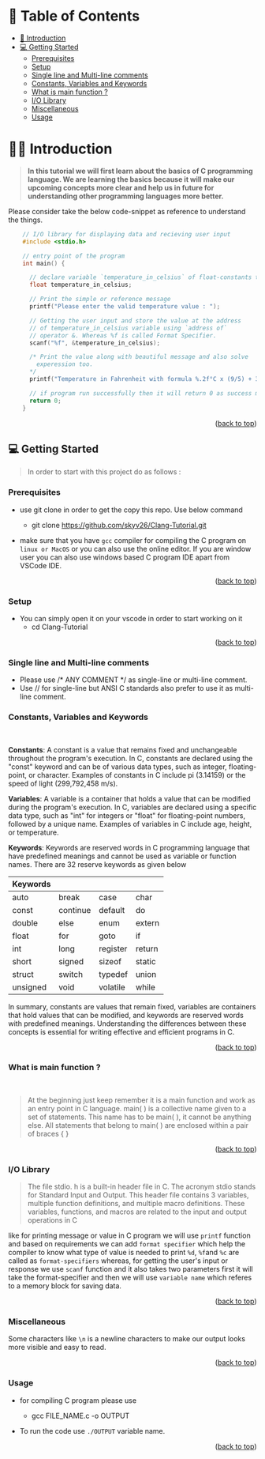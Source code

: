 <!-- TABLE OF CONTENTS -->

# 📗 Table of Contents

- [📖 Introduction](#introduction)
- [💻 Getting Started](#getting-started)
  - [Prerequisites](#prerequisites)
  - [Setup](#setup)
  - [Single line and Multi-line comments ](#comments)
  - [Constants, Variables and Keywords](#const-var-key)
  - [What is main function ?](#main-func)
  - [I/O Library](#io-library)
  - [Miscellaneous](#miscellaneous)
  - [Usage](#usage)

<!-- PROJECT DESCRIPTION -->

# 🧑‍💻 Introduction <a name="introduction"></a>

> **In this tutorial we will first learn about the basics of C programming language. We are learning the basics because it will make our upcoming concepts more clear and help us in future for understanding other programming languages more better.**

Please consider take the below code-snippet as reference to understand the things.

```c
    // I/O library for displaying data and recieving user input
    #include <stdio.h> 

    // entry point of the program
    int main() {

      // declare variable `temperature_in_celsius` of float-constants type
      float temperature_in_celsius;

      // Print the simple or reference message
      printf("Please enter the valid temperature value : ");

      // Getting the user input and store the value at the address
      // of temperature_in_celsius variable using `address of` 
      // operator &. Whereas %f is called Format Specifier.
      scanf("%f", &temperature_in_celsius);

      /* Print the value along with beautiful message and also solve
        experession too.
      */
      printf("Temperature in Fahrenheit with formula %.2f°C x (9/5) + 32.00 : %.2f°F\n", temperature_in_celsius, ((temperature_in_celsius*9)/5) + 32);

      // if program run successfully then it will return 0 as success message.
      return 0;
    }
 ```
<p align="right">(<a href="#readme-top">back to top</a>)</p>

<!-- GETTING STARTED -->

## 💻 Getting Started <a name="getting-started"></a>

> In order to start with this project do as follows :

### Prerequisites <a name="prerequisites"></a>

- use git clone in order to get the copy this repo. Use below command

  - git clone https://github.com/skyv26/Clang-Tutorial.git

- make sure that you have `gcc` compiler for compiling the C program on `linux or MacOS` or you can also use the online editor. If you are window user you can also use windows based C program IDE apart from VSCode IDE.

<p align="right">(<a href="#readme-top">back to top</a>)</p>

### Setup <a name="setup"></a>

- You can simply open it on your vscode in order to start working on it
  - cd Clang-Tutorial

<p align="right">(<a href="#readme-top">back to top</a>)</p>

### Single line and Multi-line comments <a name="comments"></a>

- Please use /* ANY COMMENT */ as single-line or multi-line comment.
- Use // for single-line but ANSI C standards also prefer to use it as multi-line comment.

### Constants, Variables and Keywords <a name="const-var-key"></a>
<br />

**Constants**: A constant is a value that remains fixed and unchangeable throughout the program's execution. In C, constants are declared using the "const" keyword and can be of various data types, such as integer, floating-point, or character. Examples of constants in C include pi (3.14159) or the speed of light (299,792,458 m/s).

**Variables**: A variable is a container that holds a value that can be modified during the program's execution. In C, variables are declared using a specific data type, such as "int" for integers or "float" for floating-point numbers, followed by a unique name. Examples of variables in C include age, height, or temperature.

**Keywords**: Keywords are reserved words in C programming language that have predefined meanings and cannot be used as variable or function names. There are 32 reserve keywords as given below

| Keywords |  |  |  |
| -- | -- | -- | -- |
| auto | break | case | char |
| const | continue | default | do |
| double | else | enum |extern |
| float | for | goto | if |
| int | long | register | return |
| short | signed | sizeof | static |
| struct | switch | typedef | union |
| unsigned | void | volatile | while|


In summary, constants are values that remain fixed, variables are containers that hold values that can be modified, and keywords are reserved words with predefined meanings. Understanding the differences between these concepts is essential for writing effective and efficient programs in C.

<p align="right">(<a href="#readme-top">back to top</a>)</p>

### What is main function ? <a name="main-func"></a>
<br />

> At the beginning just keep remember it is a main function and work as an entry point in C language. main( ) is a collective name given to a set of statements. This name has to be main( ), it cannot be anything else. All statements that belong to main( ) are enclosed within a pair of braces { }

<p align="right">(<a href="#readme-top">back to top</a>)</p>

### I/O Library <a name="io-library"></a>

> The file stdio. h is a built-in header file in C. The acronym stdio stands for Standard Input and Output. This header file contains 3 variables, multiple function definitions, and multiple macro definitions. These variables, functions, and macros are related to the input and output operations in C

like for printing message or value in C program we will use `printf` function and based on requirements we can add `format specifier` which help the compiler to know what type of value is needed to print `%d`, `%f`and `%c` are called as `format-specifiers` whereas, for getting the user's input or response we use `scanf` function and it also takes two parameters
first it will take the format-specifier and then we will use `variable name` which referes to a memory block for saving data.

<p align="right">(<a href="#readme-top">back to top</a>)</p>

### Miscellaneous <a name="miscellaneous"></a>

Some characters like `\n` is a newline characters to make our output looks more visible and easy to read.

<p align="right">(<a href="#readme-top">back to top</a>)</p>

### Usage <a name="usage"></a>

- for compiling C program please use 
  - gcc FILE_NAME.c -o OUTPUT

- To run the code use `./OUTPUT` variable name.

<p align="right">(<a href="#readme-top">back to top</a>)</p>
